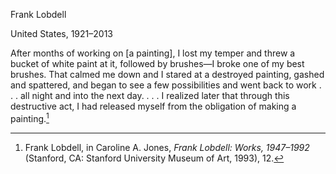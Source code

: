 Frank Lobdell

United States, 1921–2013

After months of working on \[a painting\], I lost my temper and threw a bucket of white paint at it, followed by brushes—I broke one of my best brushes. That calmed me down and I stared at a destroyed painting, gashed and spattered, and began to see a few possibilities and went back to work . . . all night and into the next day. . . . I realized later that through this destructive act, I had released myself from the obligation of making a painting.[^1]

[^1]: Frank Lobdell, in Caroline A. Jones, *Frank Lobdell: Works, 1947–1992* (Stanford, CA: Stanford University Museum of Art, 1993), 12.
